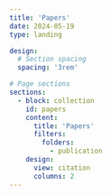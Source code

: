 ```yaml
---
title: 'Papers'
date: 2024-05-19
type: landing

design:
  # Section spacing
  spacing: '3rem'

# Page sections
sections:
  - block: collection
    id: papers
    content:
      title: 'Papers'
      filters:
        folders:
          - publication
    design:
      view: citation
      columns: 2
---
```

